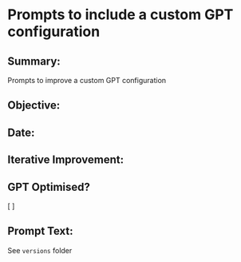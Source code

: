 # Prompts to include a custom GPT configuration

## Summary:

Prompts to improve a custom GPT configuration

## Objective:

## Date:

## Iterative Improvement:

## GPT Optimised?

[ ]

## Prompt Text:

See `versions` folder 